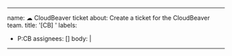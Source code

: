 ---
name: ☁ CloudBeaver ticket
about: Create a ticket for the CloudBeaver team.
title: '[CB] '
labels:
  - P:CB
assignees: []
body: |
  <!--
  Please, add the severity label, products labels and other labels.
  This text will be visible while creating the issue but will be hidden after submission.
  -->

  ---
